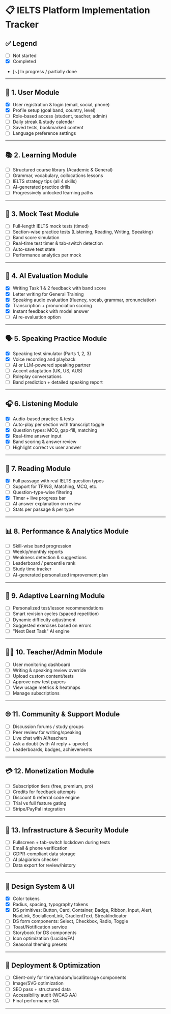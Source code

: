 # 📋 IELTS Platform Implementation Tracker

## ✅ Legend
- [ ] Not started
- [x] Completed
- [~] In progress / partially done

---

## 🧠 1. User Module
- [x] User registration & login (email, social, phone)
- [x] Profile setup (goal band, country, level)
- [ ] Role-based access (student, teacher, admin)
- [ ] Daily streak & study calendar
- [ ] Saved tests, bookmarked content
- [ ] Language preference settings

---

## 📚 2. Learning Module
- [ ] Structured course library (Academic & General)
- [ ] Grammar, vocabulary, collocations lessons
- [ ] IELTS strategy tips (all 4 skills)
- [ ] AI-generated practice drills
- [ ] Progressively unlocked learning paths

---

## 📝 3. Mock Test Module
- [ ] Full-length IELTS mock tests (timed)
- [ ] Section-wise practice tests (Listening, Reading, Writing, Speaking)
- [ ] Band score simulation
- [ ] Real-time test timer & tab-switch detection
- [ ] Auto-save test state
- [ ] Performance analytics per mock

---

## 🤖 4. AI Evaluation Module
- [x] Writing Task 1 & 2 feedback with band score
- [x] Letter writing for General Training
- [x] Speaking audio evaluation (fluency, vocab, grammar, pronunciation)
- [x] Transcription + pronunciation scoring
- [x] Instant feedback with model answer
- [ ] AI re-evaluation option

---

## 🗣️ 5. Speaking Practice Module
- [x] Speaking test simulator (Parts 1, 2, 3)
- [x] Voice recording and playback
- [ ] AI or LLM-powered speaking partner
- [ ] Accent adaptation (UK, US, AUS)
- [ ] Roleplay conversations
- [ ] Band prediction + detailed speaking report

---

## 🎧 6. Listening Module
- [x] Audio-based practice & tests
- [ ] Auto-play per section with transcript toggle
- [x] Question types: MCQ, gap-fill, matching
- [x] Real-time answer input
- [x] Band scoring & answer review
- [ ] Highlight correct vs user answer

---

## 📖 7. Reading Module
- [x] Full passage with real IELTS question types
- [ ] Support for TF/NG, Matching, MCQ, etc.
- [ ] Question-type-wise filtering
- [x] Timer + live progress bar
- [ ] AI answer explanation on review
- [ ] Stats per passage & per type

---

## 📊 8. Performance & Analytics Module
- [ ] Skill-wise band progression
- [ ] Weekly/monthly reports
- [ ] Weakness detection & suggestions
- [ ] Leaderboard / percentile rank
- [ ] Study time tracker
- [ ] AI-generated personalized improvement plan

---

## 🧩 9. Adaptive Learning Module
- [ ] Personalized test/lesson recommendations
- [ ] Smart revision cycles (spaced repetition)
- [ ] Dynamic difficulty adjustment
- [ ] Suggested exercises based on errors
- [ ] "Next Best Task" AI engine

---

## 🧑‍🏫 10. Teacher/Admin Module
- [ ] User monitoring dashboard
- [ ] Writing & speaking review override
- [ ] Upload custom content/tests
- [ ] Approve new test papers
- [ ] View usage metrics & heatmaps
- [ ] Manage subscriptions

---

## 🌐 11. Community & Support Module
- [ ] Discussion forums / study groups
- [ ] Peer review for writing/speaking
- [ ] Live chat with AI/teachers
- [ ] Ask a doubt (with AI reply + upvote)
- [ ] Leaderboards, badges, achievements

---

## 💳 12. Monetization Module
- [ ] Subscription tiers (free, premium, pro)
- [ ] Credits for feedback attempts
- [ ] Discount & referral code engine
- [ ] Trial vs full feature gating
- [ ] Stripe/PayPal integration

---

## 🔐 13. Infrastructure & Security Module
- [ ] Fullscreen + tab-switch lockdown during tests
- [ ] Email & phone verification
- [ ] GDPR-compliant data storage
- [ ] AI plagiarism checker
- [ ] Data export for review/history

---

## 🎨 Design System & UI
- [x] Color tokens
- [x] Radius, spacing, typography tokens
- [x] DS primitives: Button, Card, Container, Badge, Ribbon, Input, Alert, NavLink, SocialIconLink, GradientText, StreakIndicator
- [ ] DS form components: Select, Checkbox, Radio, Toggle
- [ ] Toast/Notification service
- [ ] Storybook for DS components
- [ ] Icon optimization (Lucide/FA)
- [ ] Seasonal theming presets

---

## 🚀 Deployment & Optimization
- [ ] Client-only for time/random/localStorage components
- [ ] Image/SVG optimization
- [ ] SEO pass + structured data
- [ ] Accessibility audit (WCAG AA)
- [ ] Final performance QA

---

